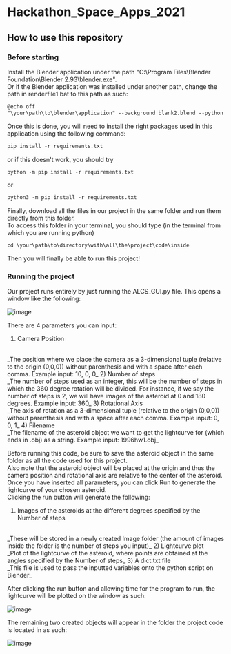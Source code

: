# Hackathon_Space_Apps_2021

## How to use this repository

### Before starting
Install the Blender application under the path "C:\Program Files\Blender Foundation\Blender 2.93\blender.exe".
<br>
Or if the Blender application was installed under another path, change the path in renderfile1.bat to this path as such:
``` txt
@echo off
"\your\path\to\blender\application" --background blank2.blend --python "BlenderAsteroid2.py" 
```
Once this is done, you will need to install the right packages used in this application using the following command: 

``` txt
pip install -r requirements.txt
```
or if this doesn't work, you should try 
``` txt
python -m pip install -r requirements.txt
```
or 
``` txt
python3 -m pip install -r requirements.txt
```

Finally, download all the files in our project in the same folder and run them directly from this folder. 
<br> 
To access this folder in your terminal, you should type (in the terminal from which you are running python)
``` txt
cd \your\path\to\directory\with\all\the\project\code\inside
```
Then you will finally be able to run this project!

### Running the project

Our project runs entirely by just running the ALCS_GUI.py file.
This opens a window like the following: 

![image](https://user-images.githubusercontent.com/90444327/135748240-e270f0b2-a323-4148-9fb4-e649ed668eb5.png)

There are 4 parameters you can input:
1) Camera Position 
<br>
_The position where we place the camera as a 3-dimensional tuple (relative to the origin (0,0,0)) without parenthesis and with a space after each comma. Example input: 10, 0, 0_
2) Number of steps
<br>
_The number of steps used as an integer, this will be the number of steps in which the 360 degree rotation will be divided. For instance, if we say the number of steps is 2, we will have images of the asteroid at 0 and 180 degrees. Example input: 360_
3) Rotational Axis
<br>
_The axis of rotation as a 3-dimensional tuple (relative to the origin (0,0,0)) without parenthesis and with a space after each comma. Example input: 0, 0, 1_
4) Filename 
<br>
_The filename of the asteroid object we want to get the lightcurve for (which ends in .obj) as a string. Example input: 1996hw1.obj_

Before running this code, be sure to save the asteroid object in the same folder as all the code used for this project.
<br>
Also note that the asteroid object will be placed at the origin and thus the camera position and rotational axis are relative to the center of the asteroid.
<br>
Once you have inserted all parameters, you can click Run to generate the lightcurve of your chosen asteroid.
<br>
Clicking the run button will generate the following:
1) Images of the asteroids at the different degrees specified by the Number of steps
<br>
_These will be stored in a newly created Image folder (the amount of images inside the folder is the number of steps you input)_
2) Lightcurve plot
<br>
_Plot of the lightcurve of the asteroid, where points are obtained at the angles specified by the Number of steps_
3) A dict.txt file 
<br>
_This file is used to pass the inputted variables onto the python script on Blender_

After clicking the run button and allowing time for the program to run, the lightcurve will be plotted on the window as such:

![image](https://user-images.githubusercontent.com/90444327/135749124-7cc960b4-68de-4020-9ef8-3f4982628d0b.png)

The remaining two created objects will appear in the folder the project code is located in as such:

![image](https://user-images.githubusercontent.com/90444327/135749221-505622e5-6ff8-455c-bae7-1f6628cc9b20.png)



